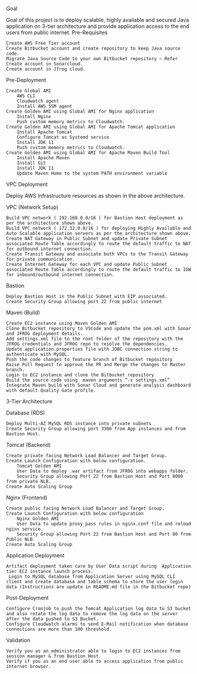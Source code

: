 Goal

Goal of this project is to deploy scalable, highly available and secured Java application on 3-tier architecture and provide application access to the end users from public internet.
Pre-Requisites

    Create AWS Free Tier account
    Create Bitbucket account and create repository to keep Java source code.
    Migrate Java Source Code to your own Bitbucket repository – Refer
    Create account in Sonarcloud.
    Create account in Jfrog cloud.

Pre-Deployment

    Create Global AMI
        AWS CLI
        Cloudwatch agent
        Install AWS SSM agent
    Create Golden AMI using Global AMI for Nginx application
        Install Nginx
        Push custom memory metrics to Cloudwatch.
    Create Golden AMI using Global AMI for Apache Tomcat application
        Install Apache Tomcat
        Configure Tomcat as Systemd service
        Install JDK 11
        Push custom memory metrics to Cloudwatch.
    Create Golden AMI using Global AMI for Apache Maven Build Tool
        Install Apache Maven
        Install Git
        Install JDK 11
        Update Maven Home to the system PATH environment variable

VPC Deployment

Deploy AWS Infrastructure resources as shown in the above architecture.

VPC (Network Setup)

    Build VPC network ( 192.168.0.0/16 ) for Bastion Host deployment as per the architecture shown above.
    Build VPC network ( 172.32.0.0/16 ) for deploying Highly Available and Auto Scalable application servers as per the architecture shown above.
    Create NAT Gateway in Public Subnet and update Private Subnet associated Route Table accordingly to route the default traffic to NAT for outbound internet connection.
    Create Transit Gateway and associate both VPCs to the Transit Gateway  for private communication.
    Create Internet Gateway for each VPC and update Public Subnet associated Route Table accordingly to route the default traffic to IGW for inbound/outbound internet connection.

Bastion

    Deploy Bastion Host in the Public Subnet with EIP associated.
    Create Security Group allowing port 22 from public internet

Maven (Build)

    Create EC2 instance using Maven Golden AMI
    Clone Bitbucket repository to VSCode and update the pom.xml with Sonar and JFROG deployment details.
    Add settings.xml file to the root folder of the repository with the JFROG credentials and JFROG repo to resolve the dependencies.
    Update application.properties file with JDBC connection string to authenticate with MySQL.
    Push the code changes to feature branch of Bitbucket repository
    Raise Pull Request to approve the PR and Merge the changes to Master branch.
    Login to EC2 instance and clone the Bitbucket repository
    Build the source code using  maven arguments “-s settings.xml”
    Integrate Maven build with Sonar Cloud and generate analysis dashboard with default Quality Gate profile.

3-Tier Architecture

Database (RDS)

    Deploy Multi-AZ MySQL RDS instance into private subnets
    Create Security Group allowing port 3306 from App instances and from Bastion Host.

Tomcat (Backend)

    Create private facing Network Load Balancer and Target Group.
    Create Launch Configuration with below configuration.
        Tomcat Golden AMI
        User Data to deploy .war artifact from JFROG into webapps folder.
        Security Group allowing Port 22 from Bastion Host and Port 8080 from private NLB.
    Create Auto Scaling Group

Nginx (Frontend)

    Create public facing Network Load Balancer and Target Group.
    Create Launch Configuration with below configuration
        Nginx Golden AMI
        User Data to update proxy_pass rules in nginx.conf file and reload nginx service.
        Security Group allowing Port 22 from Bastion Host and Port 80 from Public NLB.
    Create Auto Scaling Group

Application Deployment

    Artifact deployment taken care by User Data script during  Application tier EC2 instance launch process.
     Login to MySQL database from Application Server using MySQL CLI client and create database and table schema to store the user login data (Instructions are update in README.md file in the Bitbucket repo)

Post-Deployment

    Configure Cronjob to push the Tomcat Application log data to S3 bucket and also rotate the log data to remove the log data on the server after the data pushed to S3 Bucket.
    Configure Cloudwatch alarms to send E-Mail notification when database connections are more than 100 threshold.

Validation

    Verify you as an administrator able to login to EC2 instances from session manager & from Bastion Host.
    Verify if you as an end user able to access application from public internet browser.
